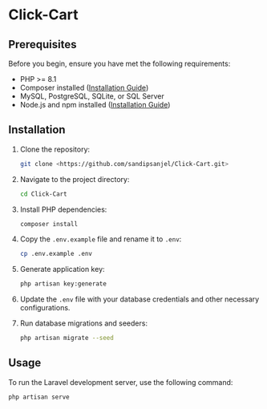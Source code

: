 # Click-Cart


## Prerequisites

Before you begin, ensure you have met the following requirements:
- PHP >= 8.1
- Composer installed ([Installation Guide](https://getcomposer.org/doc/00-intro.md))
- MySQL, PostgreSQL, SQLite, or SQL Server
- Node.js and npm installed ([Installation Guide](https://nodejs.org/))

## Installation

1. Clone the repository:
    ```bash
    git clone <https://github.com/sandipsanjel/Click-Cart.git>
    ```

2. Navigate to the project directory:
    ```bash
    cd Click-Cart
    ```

3. Install PHP dependencies:
    ```bash
    composer install
    ```

4. Copy the `.env.example` file and rename it to `.env`:
    ```bash
    cp .env.example .env
    ```

5. Generate application key:
    ```bash
    php artisan key:generate
    ```

6. Update the `.env` file with your database credentials and other necessary configurations.

7. Run database migrations and seeders:
    ```bash
    php artisan migrate --seed
    ```

## Usage

To run the Laravel development server, use the following command:
```bash
php artisan serve

